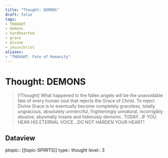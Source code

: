 ```yaml
---
title: "Thought: DEMONS"
draft: false
tags:
- THOUGHT
- demons
- hardhearted
- grace
- divine
- jesuschrist
aliases:
- "THOUGHT: Fate of Humanity"
---
```

# Thought: DEMONS
> [!Thought]
> What happened to the fallen angels will be the unavoidable fate of every human soul that rejects the Grace of Christ.
>  To reject Divine Grace is to eventually become completely graceless, totally ungracious, absolutely unmerciful, frighteningly unnatural, incorrigibly abusive, abysmally insane and hideously demonic.
>  TODAY…IF YOU HEAR HIS ETERNAL VOICE…DO NOT HARDEN YOUR HEART!

## Dataview
ptopic:: [[topic-SPIRITS]]
type:: thought
level:: 3
